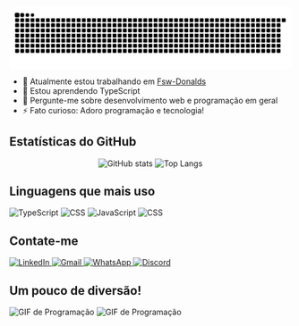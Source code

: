 <picture align="center">
  <source media="(prefers-color-scheme: dark)" srcset="https://raw.githubusercontent.com/edson710/edson710/output/github-contribution-grid-snake-dark.svg">
  <source media="(prefers-color-scheme: light)" srcset="https://raw.githubusercontent.com/edson710/edson710/output/github-contribution-grid-snake-dark.svg">
  <img align="center" alt="github contribution grid snake animation" src="https://raw.githubusercontent.com/edson710/edson710/output/github-contribution-grid-snake.svg">
</picture>



- 🔭 Atualmente estou trabalhando em [Fsw-Donalds](https://github.com/edson710/Fsw-Donalds)
- 🌱 Estou aprendendo TypeScript
- 💬 Pergunte-me sobre desenvolvimento web e programação em geral
- ⚡ Fato curioso: Adoro programação e tecnologia!

## Estatísticas do GitHub
<p align="center">
  <img src="https://github-readme-stats.vercel.app/api?username=edson710&show_icons=true&theme=tokyonight" alt="GitHub stats" width="46.5%"/>
  <img src="https://github-readme-stats.vercel.app/api/top-langs/?username=edson710&layout=compact&theme=tokyonight" alt="Top Langs" width="35.5%"/>
</p>

## Linguagens que mais uso
<p align="left">
  <img src="https://cdn.jsdelivr.net/gh/devicons/devicon/icons/typescript/typescript-original.svg" alt="TypeScript" width="40" height="40"/>
  <img src="https://cdn.jsdelivr.net/gh/devicons/devicon/icons/css3/css3-original.svg" alt="CSS" width="40" height="40"/>
  <img src="https://cdn.jsdelivr.net/gh/devicons/devicon/icons/javascript/javascript-original.svg" alt="JavaScript" width="40" height="40"/>
  <img src="https://cdn.jsdelivr.net/gh/devicons/devicon@latest/icons/php/php-original.svg" alt="CSS" width="60" height="50"/>
</p>

## Contate-me

<p align="left">
  <a href="https://www.linkedin.com/in/edson-nonato-da-silva-a5386949/" target="_blank">
    <img src="https://img.shields.io/badge/LinkedIn-0077B5?style=for-the-badge&logo=linkedin&logoColor=white" alt="LinkedIn"/>
  </a>
  <a href="mailto:edson0195@gmail.com" target="_blank">
    <img src="https://img.shields.io/badge/Gmail-D14836?style=for-the-badge&logo=gmail&logoColor=white" alt="Gmail"/>
  </a>
  <a href="https://wa.me/31987242336" target="_blank">
    <img src="https://img.shields.io/badge/WhatsApp-25D366?style=for-the-badge&logo=whatsapp&logoColor=white" alt="WhatsApp"/>
  </a>
  <a href="https://discord.com/users/edsonnon" target="_blank">
  <img src="https://img.shields.io/badge/Discord-7289DA?style=for-the-badge&logo=discord&logoColor=white" alt="Discord"/>
</a>
</p>

## Um pouco de diversão!

![GIF de Programação](https://media.giphy.com/media/LmNwrBhejkK9EFP504/giphy.gif)  ![GIF de Programação](https://media.giphy.com/media/QNFhOolVeCzPQ2Mx85/giphy.gif?cid=790b76117q27w3atddmzuk9rm2zjb9dspwri47w0bmbzdjl3&ep=v1_gifs_search&rid=giphy.gif&ct=g)
